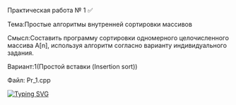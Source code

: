 
Практическая работа № 1 ✅

Тема:Простые алгоритмы внутренней сортировки массивов

Смысл:Составить программу сортировки одномерного целочисленного массива A[n], используя алгоритм согласно варианту индивидуального задания.

Вариант:1(Простой вставки (Insertion sort))

Файл: Pr_1.cpp

[![Typing SVG](https://readme-typing-svg.herokuapp.com?color=%2336BCF7&lines=Computer+science+student)](https://git.io/typing-svg)
